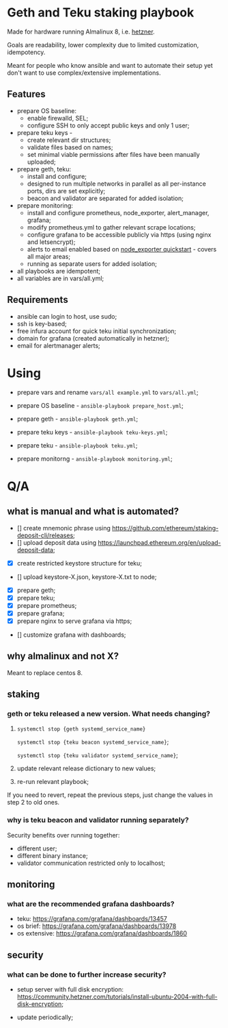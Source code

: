 # Geth and Teku staking playbook

Made for hardware running Almalinux 8, i.e. [hetzner](https://www.hetzner.com/dedicated-rootserver/ex52-nvme).

Goals are readability, lower complexity due to limited customization, idempotency.

Meant for people who know ansible and want to automate their setup yet don't want to use complex/extensive implementations.

## Features

- prepare OS baseline:
  - enable firewalld, SEL;
  - configure SSH to only accept public keys and only 1 user;
- prepare teku keys -
  - create relevant dir structures;
  - validate files based on names;
  - set minimal viable permissions after files have been manually uploaded;
- prepare geth, teku:
  - install and configure;
  - designed to run multiple networks in parallel as all per-instance ports, dirs are set explicitly;
  - beacon and validator are separated for added isolation;
- prepare monitoring:
  - install and configure prometheus, node_exporter, alert_manager, grafana;
  - modify prometheus.yml to gather relevant scrape locations;
  - configure grafana to be accessible publicly via https (using nginx and letsencrypt);
  - alerts to email enabled based on [node_exporter quickstart](<(https://grafana.com/oss/prometheus/exporters/node-exporter/?tab=alerting-rules)>) - covers all major areas;
  - running as separate users for added isolation;
- all playbooks are idempotent;
- all variables are in vars/all.yml;

## Requirements

- ansible can login to host, use sudo;
- ssh is key-based;
- free infura account for quick teku initial synchronization;
- domain for grafana (created automatically in hetzner);
- email for alertmanager alerts;

# Using

- prepare vars and rename `vars/all example.yml` to `vars/all.yml`;

- prepare OS baseline - `ansible-playbook prepare_host.yml`;
- prepare geth - `ansible-playbook geth.yml`;
- prepare teku keys - `ansible-playbook teku-keys.yml`;
- prepare teku - `ansible-playbook teku.yml`;
- prepare monitorng - `ansible-playbook monitoring.yml`;

# Q/A

## what is manual and what is automated?

- [] create mnemonic phrase using https://github.com/ethereum/staking-deposit-cli/releases;
- [] upload deposit data using https://launchpad.ethereum.org/en/upload-deposit-data;
- [x] create restricted keystore structure for teku;
- [] upload keystore-X.json, keystore-X.txt to node;
- [x] prepare geth;
- [x] prepare teku;
- [x] prepare prometheus;
- [x] prepare grafana;
- [x] prepare nginx to serve grafana via https;
- [] customize grafana with dashboards;

## why almalinux and not X?

Meant to replace centos 8.

## staking

### geth or teku released a new version. What needs changing?

1. `systemctl stop {geth systemd_service_name}`

   `systemctl stop {teku beacon systemd_service_name}`;

   `systemctl stop {teku validator systemd_service_name}`;

2. update relevant release dictionary to new values;
3. re-run relevant playbook;

If you need to revert, repeat the previous steps, just change the values in step 2 to old ones.

### why is teku beacon and validator running separately?

Security benefits over running together:

- different user;
- different binary instance;
- validator communication restricted only to localhost;

## monitoring

### what are the recommended grafana dashboards?

- teku: https://grafana.com/grafana/dashboards/13457
- os brief: https://grafana.com/grafana/dashboards/13978
- os extensive: https://grafana.com/grafana/dashboards/1860

## security

### what can be done to further increase security?

- setup server with full disk encryption: https://community.hetzner.com/tutorials/install-ubuntu-2004-with-full-disk-encryption;

- update periodically;
